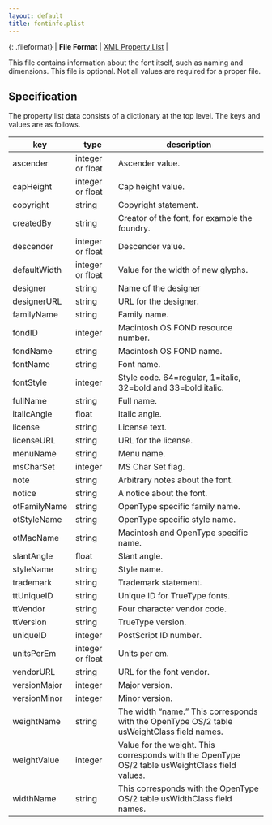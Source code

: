 ```yaml
---
layout: default
title: fontinfo.plist
---
```


{: .fileformat}
| **File Format** | [XML Property List](http://www.apple.com/DTDs/PropertyList-1.0.dtd) |

This file contains information about the font itself, such as naming and dimensions. This file is optional. Not all values are required for a proper file.

## Specification

The property list data consists of a dictionary at the top level. The keys and values are as follows.

| key | type | description |
|-|-|-|
| ascender | integer or float | Ascender value. |
| capHeight | integer or float | Cap height value. |
| copyright | string | Copyright statement. |
| createdBy | string | Creator of the font, for example the foundry. |
| descender | integer or float | Descender value. |
| defaultWidth | integer or float | Value for the width of new glyphs. |
| designer | string | Name of the designer |
| designerURL | string | URL for the designer. |
| familyName | string | Family name. |
| fondID | integer | Macintosh OS FOND resource number. |
| fondName | string | Macintosh OS FOND name. |
| fontName | string | Font name. |
| fontStyle | integer | Style code. 64=regular, 1=italic, 32=bold and 33=bold italic. |
| fullName | string | Full name. |
| italicAngle | float | Italic angle. |
| license | string | License text. |
| licenseURL | string | URL for the license. |
| menuName | string | Menu name. |
| msCharSet | integer | MS Char Set flag. |
| note | string | Arbitrary notes about the font. |
| notice | string | A notice about the font. |
| otFamilyName | string | OpenType specific family name. |
| otStyleName | string | OpenType specific style name. |
| otMacName | string | Macintosh and OpenType specific name. |
| slantAngle | float | Slant angle. |
| styleName | string | Style name. |
| trademark | string | Trademark statement. |
| ttUniqueID | string | Unique ID for TrueType fonts. |
| ttVendor | string | Four character vendor code. |
| ttVersion | string | TrueType version. |
| uniqueID | integer | PostScript ID number. |
| unitsPerEm | integer or float | Units per em. |
| vendorURL | string | URL for the font vendor. |
| versionMajor | integer | Major version. |
| versionMinor | integer | Minor version. |
| weightName | string | The width “name.” This corresponds with the OpenType OS/2 table usWeightClass field names. |
| weightValue | integer | Value for the weight. This corresponds with the OpenType OS/2 table usWeightClass field values. |
| widthName | string | This corresponds with the OpenType OS/2 table usWidthClass field names.